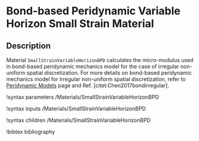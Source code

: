 # Bond-based Peridynamic Variable Horizon Small Strain Material

## Description

Material `SmallStrainVariableHorizonBPD` calculates the micro-modulus used in bond-based peridynamic mechanics model for the case of irregular non-uniform spatial discretization. For more details on bond-based peridynamic mechanics model for irregular non-uniform spatial discretization, refer to [Peridynamic Models](peridynamics/PeridynamicModels.md) page and Ref. [citet:Chen2017bondirregular].

!syntax parameters /Materials/SmallStrainVariableHorizonBPD

!syntax inputs /Materials/SmallStrainVariableHorizonBPD

!syntax children /Materials/SmallStrainVariableHorizonBPD

!bibtex bibliography
